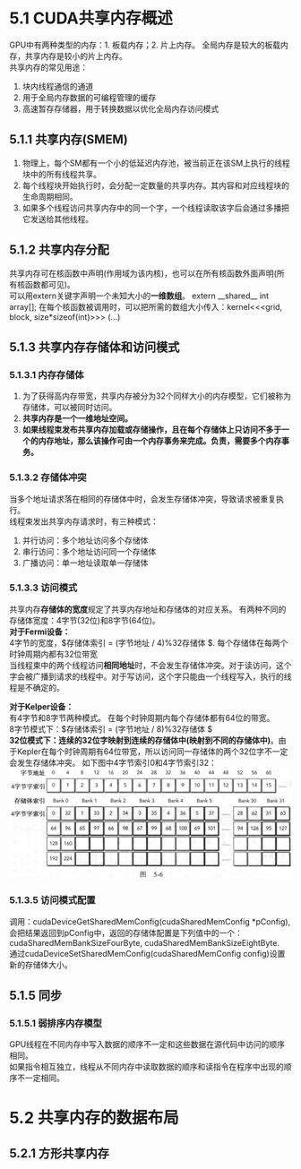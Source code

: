 # 5.1 CUDA共享内存概述

GPU中有两种类型的内存：1. 板载内存；2. 片上内存。 全局内存是较大的板载内存，共享内存是较小的片上内存。 <br>
共享内存的常见用途：
1. 块内线程通信的通道
2. 用于全局内存数据的可编程管理的缓存
3. 高速暂存存储器，用于转换数据以优化全局内存访问模式

## 5.1.1 共享内存(SMEM)
1. 物理上，每个SM都有一个小的低延迟内存池，被当前正在该SM上执行的线程块中的所有线程共享。
2. 每个线程块开始执行时，会分配一定数量的共享内存。其内容和对应线程块的生命周期相同。
3. 如果多个线程访问共享内存中的同一个字，一个线程读取该字后会通过多播把它发送给其他线程。

## 5.1.2 共享内存分配
共享内存可在核函数中声明(作用域为该内核)，也可以在所有核函数外面声明(所有核函数都可见)。 <br>
可以用extern关键字声明一个未知大小的**一维数组**。  extern \_\_shared\_\_ int array[]; 在每个核函数被调用时，可以把所需的数组大小传入：kernel<<<grid, block, size*sizeof(int)>>> (...)

## 5.1.3 共享内存存储体和访问模式

### 5.1.3.1 内存存储体
1. 为了获得高内存带宽，共享内存被分为32个同样大小的内存模型，它们被称为存储体，可以被同时访问。
2. **共享内存是一个一维地址空间。**
3. **如果线程束发布共享内存加载或存储操作，且在每个存储体上只访问不多于一个的内存地址，那么该操作可由一个内存事务来完成。负责，需要多个内存事务。**

### 5.1.3.2 存储体冲突
当多个地址请求落在相同的存储体中时，会发生存储体冲突，导致请求被重复执行。 <br>
线程束发出共享内存请求时，有三种模式：
1. 并行访问：多个地址访问多个存储体
2. 串行访问：多个地址访问同一个存储体
3. 广播访问：单一地址读取单一存储体


### 5.1.3.3 访问模式
共享内存**存储体的宽度**规定了共享内存地址和存储体的对应关系。 有两种不同的存储体宽度：4字节(32位)和8字节(64位)。 <br>
**对于Fermi设备：** <br>
4字节的宽度，$存储体索引 = (字节地址 / 4)\%32存储体 $.  每个存储体在每两个时钟周期内都有32位带宽<br>
当线程束中的两个线程访问**相同地址**时，不会发生存储体冲突。对于读访问，这个字会被广播到请求的线程中。对于写访问，这个字只能由一个线程写入，执行的线程是不确定的。 <br>

**对于Kelper设备：** <br>
有4字节和8字节两种模式。 在每个时钟周期内每个存储体都有64位的带宽。<br>
8字节模式下：$存储体索引 = (字节地址 / 8)\%32存储体 $  <br>
**32位模式下：连续的32位字映射到连续的存储体中(映射到不同的存储体中)**。由于Kepler在每个时钟周期有64位带宽，所以访问同一存储体的两个32位字不一定会发生存储体冲突。 如下图中4字节索引0和4字节索引32：
![5-6](../imgs/5-6.png)


### 5.1.3.5 访问模式配置
调用：cudaDeviceGetSharedMemConfig(cudaSharedMemConfig *pConfig), 会把结果返回到pConfig中，返回的存储体配置是下列值中的一个：cudaSharedMemBankSizeFourByte, cudaSharedMemBankSizeEightByte.<br>
通过cudaDeviceSetSharedMemConfig(cudaSharedMemConfig config)设置新的存储体大小。

## 5.1.5 同步

### 5.1.5.1 弱排序内存模型
GPU线程在不同内存中写入数据的顺序不一定和这些数据在源代码中访问的顺序相同。<br>
如果指令相互独立，线程从不同内存中读取数据的顺序和读指令在程序中出现的顺序不一定相同。




# 5.2 共享内存的数据布局

## 5.2.1 方形共享内存
